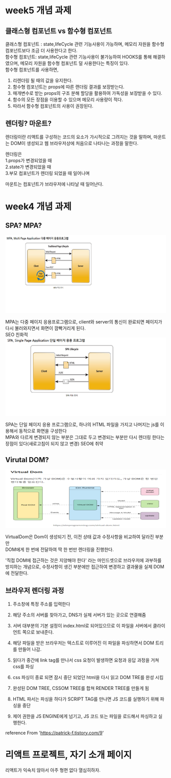 # week5 개념 과제  
      
## 클래스형 컴포넌트 vs 함수형 컴포넌트  
    
클래스형 컴포넌트 : state,lifeCycle 관련 기능사용이 가능하며, 메모리 자원을 함수형 컴포넌트보다 조금 더 사용한다고 한다.  
함수형 컴포넌트: state,lifeCycle 관련 기능사용이 불가능하여 HOOKS를 통해 해결하였으며, 메모리 자원을 함수형 컴포넌트 덜 사용한다는 특징이 있다.  
함수형 컴포넌트를 사용하면,  
1. 리렌더링 될 때의 값을 유지한다.  
2. 함수형 컴포넌트는 props에 따른 랜더링 결과를 보장받는다.  
3. 매개변수로 받는 props의 구조 분해 할당을 활용하여 가독성을 보장받을 수 있다.  
4. 함수의 모든 장점을 이용할 수 있으며 메모리 사용량이 적다.  
5. 따라서 함수형 컴포넌트의 사용이 권장된다.  
  
## 렌더링? 마운트?  
렌더링이란 리액트를 구성하는 코드의 요소가 가시적으로 그려지는 것을 말하며,  마운트는 DOM이 생성되고 웹 브라우저상에 처음으로 나타나는 과정을 말한다.  

렌더링은  
1.props가 변경되었을 때  
2.state가 변경되었을 때  
3.부모 컴포넌트가 렌더링 되었을 때 일어나며  

마운트는 컴포넌트가 브라우저에 나타날 때 일어난다.




# week4 개념 과제    

## SPA? MPA?  

![MPA.PNG](./public/imgs/MPA.png)  

MPA는 다중 페이지 응용프로그램으로, client와 server의 통신이 완료되면 페이지가 다시 불러와지면서 화면이 깜빡거리게 된다.  
SEO 친화적   
![SPA.PNG](./public/imgs/SPA.png)  

SPA는 단일 페이지 응용 프로그램으로, 하나의 HTML 파일을 가지고 나머지는 js를 이용해서 동적으로 화면을 구성한다    
MPA와 다르게 변경되지 않는 부분은 그대로 두고 변경되는 부분만 다시 렌더링 한다는 장점이 있다(새로고침이 되지 않고 변경) SEO에 취약  

## Virutal DOM?  

![VirtualDom.PNG](./public/imgs/VDOM.png)  

VirtualDom은 Dom이 생성되기 전, 이전 상태 값과 수정사항을 비교하여 달라진 부분만  
DOM에게 한 번에 전달하여 딱 한 번만 렌더링을 진행한다.  

'직접 DOM에 접근하는 것은 지양해야 한다' 라는 마인드셋으로 브라우저에 과부하를 방지하는 개념으로, 수정사항이 생긴 부분에만 접근하여 변경하고 결과물을 실제 DOM에 전달한다.

## 브라우저 렌더링 과정  

1. 주소창에 특정 주소를 입력한다  

2. 해당 주소의 서버를 찾아가고, DNS가 실제 서버가 있는 곳으로 연결해줌  

3. 서버 대부분의 기본 설정이 index.html로 되어있으므로 이 파일을 서버에서 클라이언트 쪽으로 보내준다.  

4. 해당 파일을 받은 브라우저는 텍스트로 이루어진 이 파일을 파싱하면서 DOM 트리를 만들어 나감.  

5. 읽다가 중간에 link tag를 만나서 css 요청이 발생하면 요청과 응답 과정을 거쳐 css를 파싱  

6. css 파싱이 종료 되면 잠시 중단 되었던 html을 다시 읽고 DOM TRE를 완성 시킴  

7. 완성된 DOM TREE, CSSOM TREE를 합쳐 RENDER TREE를 만들게 됨  

8. HTML 파서는 파싱을 하다가 SCRIPT TAG를 만나면 JS 코드를 실행하기 위해 파싱을 중단  

9. 제어 권한을 JS ENGINE에게 넘기고, JS 코드 또는 파일을 로드해서 파싱하고 실행한다.  

reference From 'https://patrick-f.tistory.com/9'



# 리액트 프로젝트, 자기 소개 페이지  

리액트가 익숙치 않아서 아주 형편 없다 열심히하자.
